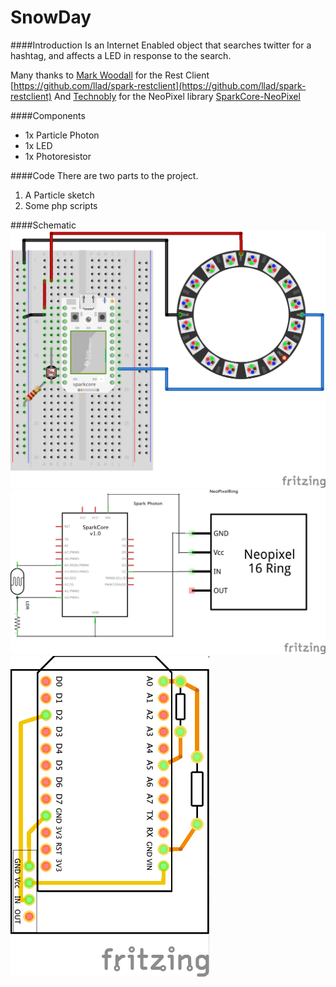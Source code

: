 SnowDay
===

####Introduction
Is an Internet Enabled object that searches twitter for a hashtag, and affects a LED in response to the search.

Many thanks to [Mark Woodall](https://github.com/llad) for the Rest Client
[https://github.com/llad/spark-restclient](https://github.com/llad/spark-restclient) And [Technobly](https://github.com/technobly) for the NeoPixel library [SparkCore-NeoPixel](https://github.com/technobly/SparkCore-NeoPixel)

####Components
* 1x Particle Photon
* 1x LED
* 1x Photoresistor

####Code
There are two parts to the project.

1. A Particle sketch
2. Some php scripts

####Schematic
![Breadboard](./images/SnowDay_bb.png "Breadboard")
![Schematic](./images/SnowDay_schem.png "Schematic")
![Schematic](./images/SnowDay_pcb.png "PCB")

